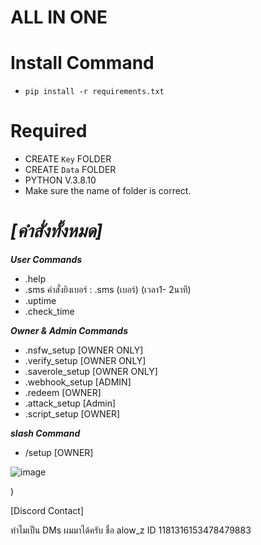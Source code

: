 # ALL IN ONE

# Install Command
- ```pip install -r requirements.txt```

# Required
- CREATE ```Key``` FOLDER
- CREATE ```Data``` FOLDER
- PYTHON V.3.8.10
- Make sure the name of folder is correct.

# **_[คำสั่งทั้งหมด]_**


**_User Commands_** 
- .help 
- .sms คำสั่งยิงเบอร์ : .sms (เบอร์) (เวลา1- 2นาที) 
- .uptime 
- .check_time 

**_Owner & Admin Commands_** 
- .nsfw_setup [OWNER ONLY] 
- .verify_setup [OWNER ONLY] 
- .saverole_setup [OWNER ONLY] 
- .webhook_setup [ADMIN] 
- .redeem [OWNER] 
- .attack_setup [Admin]
- .script_setup [OWNER]

**_slash Command_**
- /setup [OWNER]

![image](https://github.com/4levy/apzq/assets/100963276/4b5ed79a-ef1b-40da-b028-1a7baf43086e)

)

[Discord Contact]
 
ทำไมเป็น DMs ผมมาได้ครับ ชื่อ alow_z ID 1181316153478479883
